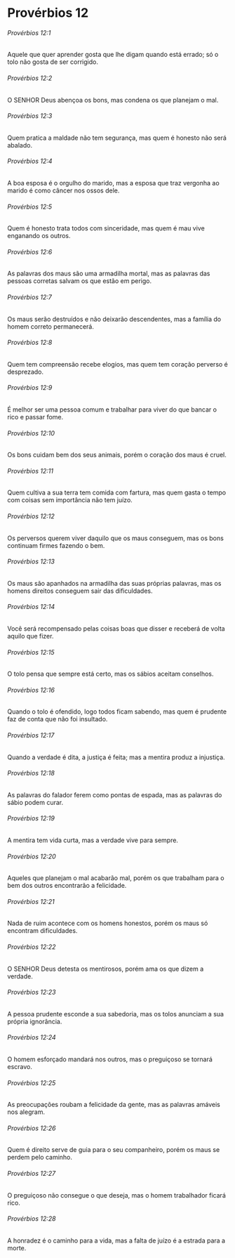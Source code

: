 # Provérbios 12

###### Provérbios 12:1

Aquele que quer aprender gosta que lhe digam quando está errado; só o tolo não gosta de ser corrigido.

###### Provérbios 12:2

O SENHOR Deus abençoa os bons, mas condena os que planejam o mal.

###### Provérbios 12:3

Quem pratica a maldade não tem segurança, mas quem é honesto não será abalado.

###### Provérbios 12:4

A boa esposa é o orgulho do marido, mas a esposa que traz vergonha ao marido é como câncer nos ossos dele.

###### Provérbios 12:5

Quem é honesto trata todos com sinceridade, mas quem é mau vive enganando os outros.

###### Provérbios 12:6

As palavras dos maus são uma armadilha mortal, mas as palavras das pessoas corretas salvam os que estão em perigo.

###### Provérbios 12:7

Os maus serão destruídos e não deixarão descendentes, mas a família do homem correto permanecerá.

###### Provérbios 12:8

Quem tem compreensão recebe elogios, mas quem tem coração perverso é desprezado.

###### Provérbios 12:9

É melhor ser uma pessoa comum e trabalhar para viver do que bancar o rico e passar fome.

###### Provérbios 12:10

Os bons cuidam bem dos seus animais, porém o coração dos maus é cruel.

###### Provérbios 12:11

Quem cultiva a sua terra tem comida com fartura, mas quem gasta o tempo com coisas sem importância não tem juízo.

###### Provérbios 12:12

Os perversos querem viver daquilo que os maus conseguem, mas os bons continuam firmes fazendo o bem.

###### Provérbios 12:13

Os maus são apanhados na armadilha das suas próprias palavras, mas os homens direitos conseguem sair das dificuldades.

###### Provérbios 12:14

Você será recompensado pelas coisas boas que disser e receberá de volta aquilo que fizer.

###### Provérbios 12:15

O tolo pensa que sempre está certo, mas os sábios aceitam conselhos.

###### Provérbios 12:16

Quando o tolo é ofendido, logo todos ficam sabendo, mas quem é prudente faz de conta que não foi insultado.

###### Provérbios 12:17

Quando a verdade é dita, a justiça é feita; mas a mentira produz a injustiça.

###### Provérbios 12:18

As palavras do falador ferem como pontas de espada, mas as palavras do sábio podem curar.

###### Provérbios 12:19

A mentira tem vida curta, mas a verdade vive para sempre.

###### Provérbios 12:20

Aqueles que planejam o mal acabarão mal, porém os que trabalham para o bem dos outros encontrarão a felicidade.

###### Provérbios 12:21

Nada de ruim acontece com os homens honestos, porém os maus só encontram dificuldades.

###### Provérbios 12:22

O SENHOR Deus detesta os mentirosos, porém ama os que dizem a verdade.

###### Provérbios 12:23

A pessoa prudente esconde a sua sabedoria, mas os tolos anunciam a sua própria ignorância.

###### Provérbios 12:24

O homem esforçado mandará nos outros, mas o preguiçoso se tornará escravo.

###### Provérbios 12:25

As preocupações roubam a felicidade da gente, mas as palavras amáveis nos alegram.

###### Provérbios 12:26

Quem é direito serve de guia para o seu companheiro, porém os maus se perdem pelo caminho.

###### Provérbios 12:27

O preguiçoso não consegue o que deseja, mas o homem trabalhador ficará rico.

###### Provérbios 12:28

A honradez é o caminho para a vida, mas a falta de juízo é a estrada para a morte.

